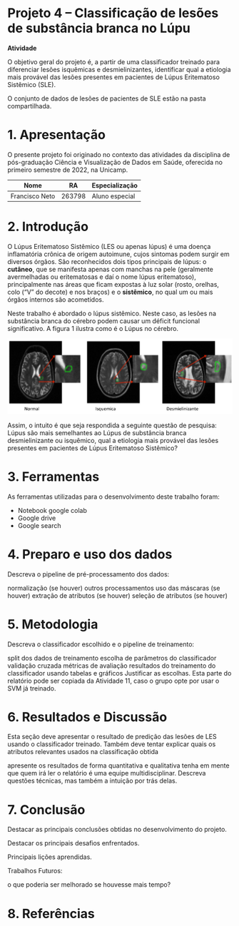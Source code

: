 # Projeto 4 – Classificação de lesões de substância branca no Lúpu

**Atividade**

O objetivo geral do projeto é, a partir de uma classificador treinado para diferenciar lesões isquêmicas e desmielinizantes, identificar qual a etiologia mais provável das lesões presentes em pacientes de Lúpus Eritematoso Sistêmico (SLE).

O conjunto de dados de lesões de pacientes de SLE estão na pasta compartilhada.

# 1. Apresentação
O presente projeto foi originado no contexto das atividades da disciplina de pós-graduação Ciência e Visualização de Dados em Saúde, oferecida no primeiro semestre de 2022, na Unicamp.

|Nome  | RA | Especialização|
|--|--|--|
| Francisco Neto  | 263798  | Aluno especial| 

# 2. Introdução

O Lúpus Eritematoso Sistêmico (LES ou apenas lúpus) é uma doença inflamatória crônica de origem autoimune, cujos sintomas podem surgir em diversos órgãos. São reconhecidos dois tipos principais de lúpus: o **cutâneo**, que se manifesta apenas com manchas na pele (geralmente avermelhadas ou eritematosas e daí o nome lúpus eritematoso), principalmente nas áreas que ficam expostas à luz solar (rosto, orelhas, colo (“V” do decote) e nos braços) e o **sistêmico**, no qual um ou mais órgãos internos são acometidos. 

Neste trabalho é abordado o lúpus sistêmico. Neste caso, as lesões na substância branca do cérebro podem causar um déficit funcional significativo. A figura 1 ilustra como é o Lúpus no cérebro. 

![Isso é uma imagem](/P4/assets/foto01.png)

Assim, o intuito é que seja respondida a seguinte questão de pesquisa: Lúpus são mais semelhantes ao Lúpus de substância branca desmielinizante ou isquêmico, qual a etiologia mais provável das lesões presentes em pacientes de Lúpus Eritematoso Sistêmico? 

# 3. Ferramentas
As ferramentas utilizadas para o desenvolvimento deste trabalho foram:

- Notebook google colab
- Google drive
- Google search

# 4. Preparo e uso dos dados
Descreva o pipeline de pré-processamento dos dados:

normalização (se houver)
outros processamentos
uso das máscaras (se houver)
extração de atributos (se houver)
seleção de atributos (se houver)

# 5. Metodologia

Descreva o classificador escolhido e o pipeline de treinamento:

split dos dados de treinamento
escolha de parâmetros do classificador
validação cruzada
métricas de avaliação
resultados do treinamento do classificador usando tabelas e gráficos
Justificar as escolhas. Esta parte do relatório pode ser copiada da Atividade 11, caso o grupo opte por usar o SVM já treinado.

# 6. Resultados e Discussão

Esta seção deve apresentar o resultado de predição das lesões de LES usando o classificador treinado. Também deve tentar explicar quais os atributos relevantes usados na classificação obtida

apresente os resultados de forma quantitativa e qualitativa
tenha em mente que quem irá ler o relatório é uma equipe multidisciplinar. Descreva questões técnicas, mas também a intuição por trás delas.

# 7. Conclusão
Destacar as principais conclusões obtidas no desenvolvimento do projeto.

Destacar os principais desafios enfrentados.

Principais lições aprendidas.

Trabalhos Futuros:

o que poderia ser melhorado se houvesse mais tempo?

# 8. Referências



